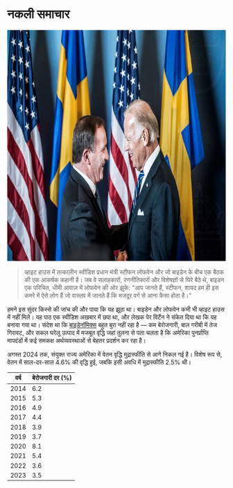 # नकली समाचार

<img src="bidenlofven.jpg" id="selectedimage" class="img-fluid mb-2 d-block" width="800" height="533" alt="जो बाइडेन स्वीडिश प्रधान मंत्री स्टीफन लोफवेन से मिल रहे हैं" />

<blockquote>
व्हाइट हाउस में तत्कालीन स्वीडिश प्रधान मंत्री स्टीफन लोफवेन और जो बाइडेन के बीच एक बैठक की एक आकर्षक कहानी है। जब वे सलाहकारों, रणनीतिकारों और विशेषज्ञों से घिरे बैठे थे, बाइडन एक परिचित, धीमी आवाज़ में लोफवेन की ओर झुके: "आप जानते हैं, स्टीफन, शायद हम ही इस कमरे में ऐसे लोग हैं जो वास्तव में जानते हैं कि मजदूर वर्ग से आना कैसा होता है।"
</blockquote>

हमने इस सुंदर किस्से की जांच की और पाया कि यह झूठा था। बाइडेन और लोफवेन कभी भी व्हाइट हाउस में नहीं मिले।
यह पाठ एक स्वीडिश अखबार में छपा था, और लेखक पेर विर्टेन ने संकेत दिया था कि यह बनाया गया था। संदेश था
कि [बाइडेनॉमिक्स](https://en.wikipedia.org/wiki/Economic_policy_of_the_Joe_Biden_administration) बहुत बुरा नहीं रहा है &mdash; कम बेरोजगारी, बाल गरीबी में तेज गिरावट,
और सकल घरेलू उत्पाद में मजबूत वृद्धि जहां तुलना से पता चलता है कि अमेरिका पुनर्प्राप्ति मापदंडों में कई समकक्ष अर्थव्यवस्थाओं से बेहतर प्रदर्शन कर रहा है।

अगस्त 2024 तक, संयुक्त राज्य अमेरिका में वेतन वृद्धि मुद्रास्फीति से आगे निकल गई है। विशेष रूप से,
वेतन में साल-दर-साल 4.6% की वृद्धि हुई, जबकि इसी अवधि में मुद्रास्फीति 2.5% थी।

<div class="table-responsive">
  <table class="table table-bordered">
    <thead>
      <tr>
        <th>वर्ष</th>
        <th>बेरोजगारी दर (%)</th>
      </tr>
    </thead>
    <tbody>
      <tr><td>2014</td><td>6.2</td></tr>
      <tr><td>2015</td><td>5.3</td></tr>
      <tr><td>2016</td><td>4.9</td></tr>
      <tr><td>2017</td><td>4.4</td></tr>
      <tr><td>2018</td><td>3.9</td></tr>
      <tr><td>2019</td><td>3.7</td></tr>
      <tr><td>2020</td><td>8.1</td></tr>
      <tr><td>2021</td><td>5.4</td></tr>
      <tr><td>2022</td><td>3.6</td></tr>
      <tr><td>2023</td><td>3.5</td></tr>
    </tbody>
  </table>
</div>